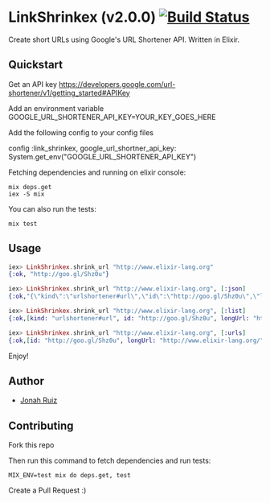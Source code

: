 # LinkShrinkex (v2.0.0) [![Build Status](https://travis-ci.org/inicsmith/link_shrinkex.svg?branch=master)](https://travis-ci.org/inicsmith/link_shrinkex)


Create short URLs using Google's URL Shortener API.
Written in Elixir.


## Quickstart ##

Get an API key https://developers.google.com/url-shortener/v1/getting_started#APIKey

Add an environment variable GOOGLE_URL_SHORTENER_API_KEY=YOUR_KEY_GOES_HERE

Add the following config to your config files

config :link_shrinkex,
  google_url_shortner_api_key: System.get_env("GOOGLE_URL_SHORTENER_API_KEY")


Fetching dependencies and running on elixir console:

```console
mix deps.get
iex -S mix
```

You can also run the tests:

```console
mix test
```

## Usage ##

```elixir
iex> LinkShrinkex.shrink_url "http://www.elixir-lang.org"
{:ok, "http://goo.gl/Shz0u"}

iex> LinkShrinkex.shrink_url "http://www.elixir-lang.org", [:json]
{:ok,"{\"kind\":\"urlshortener#url\",\"id\":\"http://goo.gl/Shz0u\",\"longUrl\":\"http://www.elixir-lang.org/\"}"}

iex> LinkShrinkex.shrink_url "http://www.elixir-lang.org", [:list]  
{:ok,[kind: "urlshortener#url", id: "http://goo.gl/Shz0u", longUrl: "http://www.elixir-lang.org/"]}

iex> LinkShrinkex.shrink_url "http://www.elixir-lang.org", [:urls]  
{:ok,[id: "http://goo.gl/Shz0u", longUrl: "http://www.elixir-lang.org/"]}
```

Enjoy!

## Author
  * [Jonah Ruiz](http://www.pixelhipsters.com)

## Contributing

Fork this repo

Then run this command to fetch dependencies and run tests:

```console
MIX_ENV=test mix do deps.get, test
```

Create a Pull Request :)
